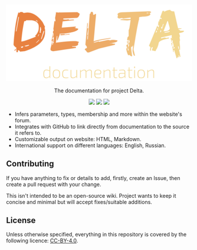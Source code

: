 <p align="center">
    <img src="./.github/ICON/icon.png" width="650"/>
</p>

<p align="center">
    The documentation for project Delta.
</p>

<div align="center">
    <p style="min-width: max-content;">
      <img src="https://img.shields.io/github/stars/Avandelta/Documentation?style=social">
      <img src="https://img.shields.io/github/forks/Avandelta/Documentation?style=social">
      <img src="https://img.shields.io/github/watchers/Avandelta/Documentation?style=social">
    </p>
</div>

* Infers parameters, types, membership and more within the website's forum.
* Integrates with GitHub to link directly from documentation to the source it refers to.
* Customizable output on website: HTML, Markdown.
* International support on different languages: English, Russian.

## Contributing

If you have anything to fix or details to add, firstly, create an Issue, then create a pull request with your change.

This isn't intended to be an open-source wiki. Project wants to keep it concise and minimal but will accept fixes/suitable additions.

## License

Unless otherwise specified, everything in this repository is covered by the following licence: [CC-BY-4.0](https://spdx.org/licenses/CC-BY-4.0.html).